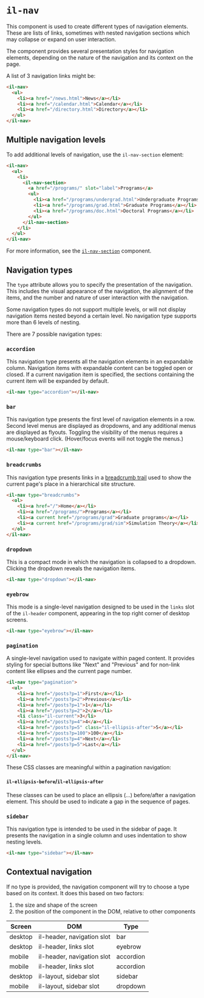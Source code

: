 # `il-nav`

This component is used to create different types of navigation elements. These are lists of links, sometimes with nested navigation sections which may collapse or expand on user interaction.

The component provides several presentation styles for navigation elements, depending on the nature of the navigation and its context on the page.

A list of 3 navigation links might be:

```html
<il-nav>
  <ul>
    <li><a href="/news.html">News</a></li>
    <li><a href="/calendar.html">Calendar</a></li>
    <li><a href="/directory.html">Directory</a></li>
  </ul>
</il-nav>
```

## Multiple navigation levels

To add additional levels of navigation, use the `il-nav-section` element:

```html
<il-nav>
  <ul>
    <li>
      <il-nav-section>
        <a href="/programs/" slot="label">Programs</a>
        <ul>
          <li><a href="/programs/undergrad.html">Undergraduate Programs</a></li>
          <li><a href="/programs/grad.html">Graduate Programs</a></li>
          <li><a href="/programs/doc.html">Doctoral Programs</a></li>
        </ul>
      </il-nav-section>
    </li>
  </ul>
</il-nav>
```
For more information, see the [`il-nav-section`](../il-nav-section/README.md) component.

## Navigation types

The `type` attribute allows you to specify the presentation of the navigation. This includes the visual appearance of the navigation, the alignment of the items, and the number and nature of user interaction with the navigation.

Some navigation types do not support multiple levels, or will not display navigation items nested beyond a certain level. No navigation type supports more than 6 levels of nesting.

There are 7 possible navigation types:

### `accordion`

This navigation type presents all the navigation elements in an expandable column. Navigation items with expandable content can be toggled open or closed. If a current navigation item is specified, the sections containing the current item will be expanded by default.

```html
<il-nav type="accordion"></il-nav>
```

### `bar`

This navigation type presents the first level of navigation elements in a row. Second level menus are displayed as dropdowns, and any additional menus are displayed as flyouts. Toggling the visibility of the menus requires a mouse/keyboard click. (Hover/focus events will not toggle the menus.)

```html
<il-nav type="bar"></il-nav>
```

### `breadcrumbs`

This navigation type presents links in a [breadcrumb trail](https://www.w3.org/WAI/ARIA/apg/patterns/breadcrumb/) used to show the current page's place in a hierarchical site structure.

```html
<il-nav type="breadcrumbs">
  <ol>
    <li><a href="/">Home</a></li>
    <li><a href="/programs/">Programs</a></li>
    <li><a current href="/programs/grad">Graduate programs</a></li>
    <li><a current href="/programs/grad/sim">Simulation Theory</a></li>
  </ol>
</il-nav>
```

### `dropdown`

This is a compact mode in which the navigation is collapsed to a dropdown. Clicking the dropdown reveals the navigation items.

```html
<il-nav type="dropdown"></il-nav>
```

### `eyebrow`

This mode is a single-level navigation designed to be used in the `links` slot of the `il-header` component, appearing in the top right corner of desktop screens. 

```html
<il-nav type="eyebrow"></il-nav>
```

### `pagination`

A single-level navigation used to navigate within paged content. It provides styling for special buttons like "Next" and "Previous" and for non-link content like ellipses and the current page number.

```html
<il-nav type="pagination">
  <ul>
    <li><a href="/posts?p=1">First</a></li>
    <li><a href="/posts?p=2">Previous</a></li>
    <li><a href="/posts?p=1">1</a></li>
    <li><a href="/posts?p=2">2</a></li>
    <li class="il-current">3</li>
    <li><a href="/posts?p=4">4</a></li>
    <li><a href="/posts?p=5" class="il-ellipsis-after">5</a></li>
    <li><a href="/posts?p=100">100</a></li>
    <li><a href="/posts?p=4">Next</a></li>
    <li><a href="/posts?p=5">Last</a></li>
  </ul>
</il-nav>
```

These CSS classes are meaningful within a pagination navigation:

#### `il-ellipsis-before`/`il-ellipsis-after`

These classes can be used to place an ellipsis (&hellip;) before/after a navigation element. This should be used to indicate a gap in the sequence of pages.

### `sidebar`

This navigation type is intended to be used in the sidebar of page. It presents the navigation in a single column and uses indentation to show nesting levels.

```html
<il-nav type="sidebar"></il-nav>
```
## Contextual navigation

If no type is provided, the navigation component will try to choose a type based on its context. It does this based on two factors:

1. the size and shape of the screen
2. the position of the component in the DOM, relative to other components

| Screen  | DOM                          | Type      |
|---------|------------------------------|-----------|
| desktop | il-header, navigation slot   | bar       |
| desktop | il-header, links slot        | eyebrow   |
| mobile  | il-header, navigation slot   | accordion |
| mobile  | il-header, links slot        | accordion |
| desktop | il-layout, sidebar slot      | sidebar   |
| mobile  | il-layout, sidebar slot      | dropdown  |

